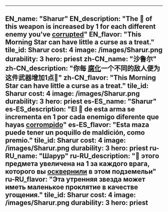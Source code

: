 ---

EN_name: "Sharur"
EN_description: "The 🔸 of this weapon is increased by 1 for each different enemy you've  <u>corrupted</u>"
EN_flavor: "This Morning Star can have little a curse as a treat."
tile_id: Sharur
cost: 4
image: /images/Sharur.png
durability: 3
hero: priest
zh-CN_name: "沙鲁尔"
zh-CN_description: "你每 <u>腐化</u>一个不同的敌人便为这件武器增加1点🔸"
zh-CN_flavor: "This Morning Star can have little a curse as a treat."
tile_id: Sharur
cost: 4
image: /images/Sharur.png
durability: 3
hero: priest
es-ES_name: "Sharur"
es-ES_description: "El 🔸 de esta arma se incrementa en 1 por cada enemigo diferente que hayas  <u>corrompido</u>"
es-ES_flavor: "Esta maza puede tener un poquillo de maldición, como premio."
tile_id: Sharur
cost: 4
image: /images/Sharur.png
durability: 3
hero: priest
ru-RU_name: "Шарур"
ru-RU_description: "🔸 этого предмета увеличена на 1 за каждого врага, которого вы  <u>осквернили</u> в этом подземельи"
ru-RU_flavor: "Эта утренняя звезда может иметь маленькое проклятие в качестве угощения."
tile_id: Sharur
cost: 4
image: /images/Sharur.png
durability: 3
hero: priest
---